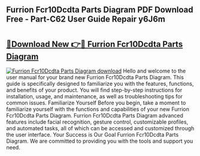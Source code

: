 ## Furrion Fcr10Dcdta Parts Diagram PDF Download Free - Part-C62 User Guide Repair y6J6m

# <h2><a href="http://dft9kd.blite.top/?on=Furrion+Fcr10Dcdta+Parts+Diagram">🔗Download New 👉🔴 Furrion Fcr10Dcdta Parts Diagram</a></h2>

[![Furrion Fcr10Dcdta Parts Diagram download](https://i.imgur.com/lujVjoI.png)](http://dft9kd.blite.top/?on=Furrion+Fcr10Dcdta+Parts+Diagram)
Hello and welcome to the user manual for your brand new Furrion Fcr10Dcdta Parts Diagram. This guide is specifically designed to familiarize you with the features, functions, and benefits of your product. You will find step-by-step instructions for installation, usage, and maintenance, as well as troubleshooting tips for common issues. Familiarize Yourself Before you begin, take a moment to familiarize yourself with the functions and capabilities of your new Furrion Fcr10Dcdta Parts Diagram. Furrion Fcr10Dcdta Parts Diagram advanced features include facial recognition, gesture control, customizable profiles, and automated tasks, all of which can be accessed and customized through the user interface. Your Success is Our Goal Furrion Fcr10Dcdta Parts Diagram. We are committed to providing you with the tools and support you need.
